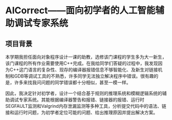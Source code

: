# AICorrect——面向初学者的人工智能辅助调试专家系统

## 项目背景

本学期我担任面向对象程序设计一课的助教，选修该门课程的学生多为大一新生，该门课程的所有作业需要使用C++完成。在我给同学们答疑的过程中，我发现因为C++这门语言的复杂性、现存的编译器报错信息不够智能化、及新生对链接机制和GDB等调试工具的不熟悉，许多同学无法独立解决程序中错误。很有趣的是，许多来找我问问题的同学错误都十分相似，甚至一模一样。

因此，我决定针对初学者，设计一个结合基于规则的推理系统和模糊逻辑系统的辅助调试专家系统。其能根据编译器警告和报错、链接器的报错、运行时SEGFAULT监测和Valgrind内存泄漏监测等多种工具，分析提交代码中的语法、链接和运行时问题，为初学者定位可能的问题、给出推理原因并提出解决方案。